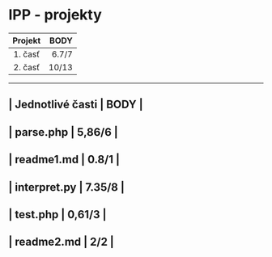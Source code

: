 # IPP - projekty

| **Projekt**  | **BODY** |
|:------------:|---------:|
| 1. časť      |  6.7/7  |
| 2. časť      |  10/13  |

-----------------------------
| Jednotlivé časti | BODY   |
-----------------------------
| parse.php        | 5,86/6 | 
-----------------------------
| readme1.md       | 0.8/1  |
-----------------------------
| interpret.py     | 7.35/8 |
-----------------------------
| test.php         | 0,61/3 |
-----------------------------
| readme2.md       | 2/2    |
-----------------------------
